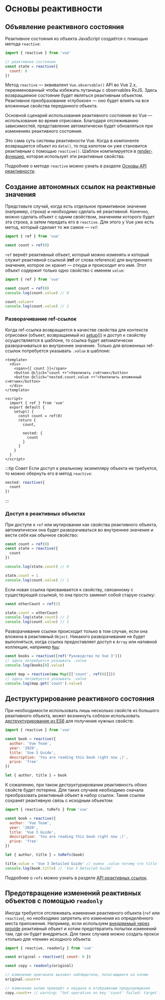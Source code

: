 # Основы реактивности

## Объявление реактивного состояния

Реактивное состояния из объекта JavaScript создаётся с помощью метода `reactive`:

```js
import { reactive } from 'vue'

// реактивное состояние
const state = reactive({
  count: 0
})
```

Метод `reactive` — эквивалент `Vue.observable()` API во Vue 2.x, переименованный чтобы избежать путаницы с observables RxJS. Здесь возвращаемое состояние будет являться реактивным объектом. Реактивное преобразование «глубокое» — оно будет влиять на все вложенные свойства переданного объекта.

Основной сценарий использования реактивного состояния во Vue — использование во время отрисовки. Благодаря отслеживанию зависимостей, представление автоматически будет обновляться при изменениях реактивного состояния.

Это сама суть системы реактивности Vue. Когда в компоненте возвращается объект из `data()`, то под капотом он уже становится реактивным с помощью `reactive()`. Шаблон компилируется в [render-функцию](render-function.md), которая использует эти реактивные свойства.

Подробнее о методе `reactive` можно узнать в разделе [Основы API реактивности](../api/basic-reactivity.md).

## Создание автономных ссылок на реактивные значения

Представьте случай, когда есть отдельное примитивное значение (например, строка) и необходимо сделать её реактивной. Конечно, можно сделать объект с одним свойством, значением которого будет эта строка, а затем передать его в `reactive`. Для этого у Vue уже есть метод, который сделает то же самое — `ref`:

```js
import { ref } from 'vue'

const count = ref(0)
```

`ref` вернёт реактивный объект, который можно изменять и который служит реактивной ссылкой (**ref** от слова reference) для внутреннего значения, которое он хранит — откуда и происходит его имя. Этот объект содержит только одно свойство с именем `value`:

```js
import { ref } from 'vue'

const count = ref(0)
console.log(count.value) // 0

count.value++
console.log(count.value) // 1
```

### Разворачивание ref-ссылок

Когда ref-ссылка возвращается в качестве свойства для контекста отрисовки (объект, возвращаемый из [setup()](composition-api-setup.md)) и доступ к свойству осуществляется в шаблоне, то ссылка будет  автоматически разворачиваться во внутреннее значение. Только для вложенных ref-ссылок потребуется указывать `.value` в шаблоне:

```vue
<template>
  <div>
    <span>{{ count }}</span>
    <button @click="count ++">Увеличить счётчик</button>
    <button @click="nested.count.value ++">Увеличить вложенный счётчик</button>
  </div>
</template>

<script>
  import { ref } from 'vue'
  export default {
    setup() {
      const count = ref(0)
      return {
        count,

        nested: {
          count
        }
      }
    }
  }
</script>
```

:::tip Совет
Если доступ к реальному экземпляру объекта не требуется, то можно обернуть его в метод `reactive`:

```js
nested: reactive({
  count
})
```
:::

### Доступ в реактивных объектах

При доступе к `ref` или мутировании как свойства реактивного объекта, автоматически она будет разворачиваться во внутреннее значение и вести себя как обычное свойство:

```js
const count = ref(0)
const state = reactive({
  count
})

console.log(state.count) // 0

state.count = 1
console.log(count.value) // 1
```

Если новая ссылка присваивается к свойству, связанному с существующей ссылкой, то она просто заменит собой старую ссылку:

```js
const otherCount = ref(2)

state.count = otherCount
console.log(state.count) // 2
console.log(count.value) // 1
```

Разворачивание ссылки происходит только в том случае, если она вложена в реактивный `Object`. Никакого разворачивания не будет выполняться, когда ссылка предоставляет доступ к `Array` или нативной коллекции, например [`Map`](https://developer.mozilla.org/en-US/docs/Web/JavaScript/Reference/Global_Objects/Map):

```js
const books = reactive([ref('Руководство по Vue 3')])
// здесь потребуется указывать .value
console.log(books[0].value)

const map = reactive(new Map([['count', ref(0)]]))
// здесь потребуется указывать .value
console.log(map.get('count').value)
```

## Деструктурирование реактивного состояния

При необходимости использовать лишь несколько свойств из большого реактивного объекта, может возникнуть соблазн использовать [деструктурирование из ES6](https://developer.mozilla.org/en-US/docs/Web/JavaScript/Reference/Operators/Destructuring_assignment) для получения нужных свойств:

```js
import { reactive } from 'vue'

const book = reactive({
  author: 'Vue Team',
  year: '2020',
  title: 'Vue 3 Guide',
  description: 'You are reading this book right now ;)',
  price: 'free'
})

let { author, title } = book
```

К сожалению, при таком деструктурировании реактивность обоих свойств будет потеряна. Для таких случаев необходимо сначала преобразовать реактивный объект в набор ссылок. Такие ссылки сохранят реактивную связь с исходным объектом:

```js
import { reactive, toRefs } from 'vue'

const book = reactive({
  author: 'Vue Team',
  year: '2020',
  title: 'Vue 3 Guide',
  description: 'You are reading this book right now ;)',
  price: 'free'
})

let { author, title } = toRefs(book)

title.value = 'Vue 3 Detailed Guide' // нужно .value потому что title теперь ссылка
console.log(book.title) // 'Vue 3 Detailed Guide'
```

Подробнее о `refs` можно узнать в разделе [API реактивных ссылок](../api/refs-api.md#ref).

## Предотвращение изменений реактивных объектов с помощью `readonly`

Иногда требуется отслеживать изменения реактивного объекта (`ref` или `reactive`), но необходимо запретить его изменения из определённого места приложения. Например, если используем [внедряемый через provide](component-provide-inject.md) реактивный объект и хотим предотвратить попытки изменений там, где он будет внедряться. Для таких случаев можно создать прокси «только для чтения» исходного объекта:

```js
import { reactive, readonly } from 'vue'

const original = reactive({ count: 0 })

const copy = readonly(original)

// изменение оригинала вызовет наблюдатели, полагающиеся на копию
original.count++

// изменение копии приведёт к неудаче и отображению предупреждения
copy.count++ // warning: "Set operation on key 'count' failed: target is readonly."
```

